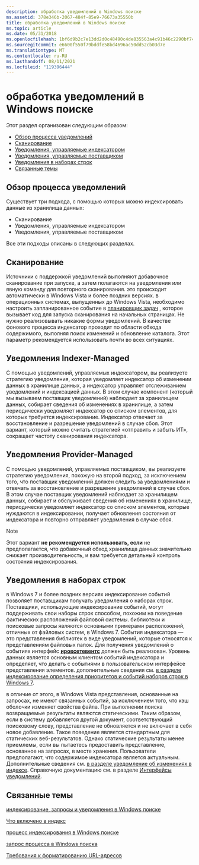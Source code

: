 ```yaml
---
description: обработка уведомлений в Windows поиске
ms.assetid: 378e346b-2067-484f-85e9-76673a35550b
title: обработка уведомлений в Windows поиске
ms.topic: article
ms.date: 05/31/2018
ms.openlocfilehash: 1bf6d9b2c7e13dd2d0c48490c4de835563a4c91b46c2290bf747211fd998c5eb
ms.sourcegitcommit: e6600f550f79bddfe58bd4696ac50dd52cb03d7e
ms.translationtype: MT
ms.contentlocale: ru-RU
ms.lasthandoff: 08/11/2021
ms.locfileid: "119396444"
---
```

# <a name="notifications-process-in-windows-search"></a>обработка уведомлений в Windows поиске

Этот раздел организован следующим образом:

-   [Обзор процесса уведомлений](#overview-of-the-notifications-process)
-   [Сканирование](#crawls)
-   [Уведомления, управляемые индексатором](#indexer-managed-notifications)
-   [Уведомления, управляемые поставщиком](#provider-managed-notifications)
-   [Уведомления в наборах строк](#notifications-on-rowsets)
-   [Связанные темы](#related-topics)

## <a name="overview-of-the-notifications-process"></a>Обзор процесса уведомлений

Существует три подхода, с помощью которых можно индексировать данные из хранилища данных:

-   Сканирование
-   Уведомления, управляемые индексатором
-   Уведомления, управляемые поставщиком

Все эти подходы описаны в следующих разделах.

## <a name="crawls"></a>Сканирование

Источники с поддержкой уведомлений выполняют добавочное сканирование при запуске, а затем полагаются на уведомления или явную команду для повторного сканирования. это происходит автоматически в Windows Vista и более поздних версиях. в операционных системах, выпущенных до Windows Vista, необходимо настроить запланированное событие в [планировщик задач](../taskschd/task-scheduler-start-page.md) , которое вызывает код для запуска сканирования на начальных страницах. Не нужно реализовывать никакие формы уведомлений. В качестве фонового процесса индексатор проходит по области обхода содержимого, выполняя поиск изменений и обновление каталога. Этот параметр рекомендуется использовать почти во всех ситуациях.

## <a name="indexer-managed-notifications"></a>Уведомления Indexer-Managed

С помощью уведомлений, управляемых индексатором, вы реализуете стратегию уведомления, которая уведомляет индексатор об изменении данных в хранилище данных, а индексатор управляет отслеживанием уведомлений и индексацией данных. В этом случае компонент (который мы вызываем поставщик уведомлений) наблюдает за хранилищем данных, собирает сведения об изменениях в хранилище, а затем периодически уведомляет индексатор со списком элементов, для которых требуется индексирование. Индексатор отвечает за восстановление и разрешение уведомлений в случае сбоя. Этот вариант, который можно считать стратегией «отправить и забыть ИТ», сокращает частоту сканирования индексатора.

## <a name="provider-managed-notifications"></a>Уведомления Provider-Managed

С помощью уведомлений, управляемых поставщиком, вы реализуете стратегию уведомления, похожую на второй подход, за исключением того, что поставщик уведомлений должен следить за уведомлениями и отвечать за восстановление и разрешение уведомлений в случае сбоя. В этом случае поставщик уведомлений наблюдает за хранилищем данных, собирает и обслуживает сведения об изменениях в хранилище, периодически уведомляет индексатор со списком элементов, которые нуждаются в индексировании, получает обновления состояния от индексатора и повторно отправляет уведомления в случае сбоя.

> [!Note]  
> Этот вариант **не рекомендуется использовать, если** не предполагается, что добавочный обход хранилища данных значительно снижает производительность, и вам требуется детальный контроль состояния индексирования.

 

## <a name="notifications-on-rowsets"></a>Уведомления в наборах строк

в Windows 7 и более поздних версиях индексирование событий позволяет поставщикам получать уведомления о наборах строк. Поставщики, использующие индексирование событий, могут поддерживать свои наборы строк способом, похожим на поведение фактических расположений файловой системы. библиотеки и поисковые запросы являются основными примерами расположений, отличных от файловых систем, в Windows 7. События индексатора — это представления библиотек в виде уведомлений, которые относятся к представлениям файловых папок. Для получения уведомлений о событиях интерфейс [**ировсетевентс**](/windows/desktop/api/Searchapi/nn-searchapi-irowsetevents) должен быть реализован. Уровень данных является основным клиентом событий индексатора и определяет, что делать с событиями в пользовательском интерфейсе представления элементов. дополнительные сведения см. [в разделе индексирование определения приоритетов и событий наборов строк в Windows 7](indexing-prioritization-and-rowset-events.md).

в отличие от этого, в Windows Vista представления, основанные на запросах, не имеют связанных событий, за исключением того, что кэш оболочки изменяет свойства файла. При выполнении поиска возвращаемые результаты являются статическими. Таким образом, если в систему добавляется другой документ, соответствующий поисковому слову, представление не обновляется и не включает в себя новое добавление. Такое поведение является стандартным для статических веб-результатов. Однако статические результаты менее приемлемы, если вы пытаетесь предоставить представление, основанное на запросах, в месте хранения. Пользователи предполагают, что содержимое индексатора является актуальным. Дополнительные сведения см. [в разделе уведомление об изменениях в индексе](-search-3x-wds-notifyingofchanges.md). Справочную документацию см. в разделе [Интерфейсы уведомлений](-search-notifications-interfaces-entry-page.md).

## <a name="related-topics"></a>Связанные темы

<dl> <dt>

[индексирование, запросы и уведомления в Windows поиске](-search-3x-wds-included-in-index.md)
</dt> <dt>

[Что включено в индекс](-search-indexing-process-overview.md)
</dt> <dt>

[процесс индексирования в Windows поиске](-search-indexing-process-overview.md)
</dt> <dt>

[запрос процесса в Windows поиска](querying-process--windows-search-.md)
</dt> <dt>

[Требования к форматированию URL-адресов](url-formatting-requirements.md)
</dt> </dl>

 

 
